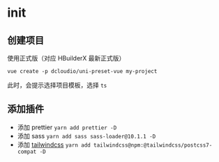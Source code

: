 <!--
 * @Author: leviymzh
 * @Date: 2021-09-01 14:39:18
 * @LastEditTime: 2021-09-01 15:42:43
 * @LastEditors: leviymzh
 * @Description:
 * @FilePath: /uni-app-cli/README.md
-->

# init

## 创建项目

使用正式版（对应 HBuilderX 最新正式版）

`vue create -p dcloudio/uni-preset-vue my-project`

此时，会提示选择项目模板，选择 `ts`

## 添加插件

- 添加 prettier `yarn add prettier -D`
- 添加 sass `yarn add sass sass-loader@10.1.1 -D`
- 添加 [tailwindcss](https://wyz.xyz/d/150-uni-app-tailwindcss) `yarn add tailwindcss@npm:@tailwindcss/postcss7-compat -D`
